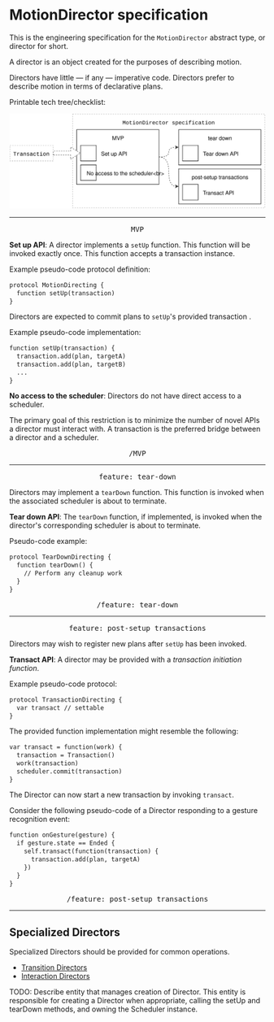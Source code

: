 # MotionDirector specification

This is the engineering specification for the `MotionDirector` abstract type, or director for short.

A director is an object created for the purposes of describing motion.

Directors have little — if any — imperative code. Directors prefer to describe motion in terms of declarative plans.

Printable tech tree/checklist:

![](../_assets/MotionDirectorTechTree.svg)

---

<p style="text-align:center"><tt>MVP</tt></p>

**Set up API**: A director implements a `setUp` function. This function will be invoked exactly once. This function accepts a transaction instance.

Example pseudo-code protocol definition:

    protocol MotionDirecting {
      function setUp(transaction)
    }

Directors are expected to commit plans to `setUp`'s provided transaction .

Example pseudo-code implementation:

    function setUp(transaction) {
      transaction.add(plan, targetA)
      transaction.add(plan, targetB)
      ...
    }

**No access to the scheduler**: Directors do not have direct access to a scheduler.

The primary goal of this restriction is to minimize the number of novel APIs a director must interact with. A transaction is the preferred bridge between a director and a scheduler.

<p style="text-align:center"><tt>/MVP</tt></p>

---

<p style="text-align:center"><tt>feature: tear-down</tt></p>

Directors may implement a `tearDown` function. This function is invoked when the associated scheduler is about to terminate.

**Tear down API**: The `tearDown` function, if implemented, is invoked when the director's corresponding scheduler is about to terminate.

Pseudo-code example:

    protocol TearDownDirecting {
      function tearDown() {
        // Perform any cleanup work
      }
    }

<p style="text-align:center"><tt>/feature: tear-down</tt></p>

---

<p style="text-align:center"><tt>feature: post-setup transactions</tt></p>

Directors may wish to register new plans after `setUp` has been invoked.

**Transact API**: A director may be provided with a *transaction initiation function*.

Example pseudo-code protocol:

    protocol TransactionDirecting {
      var transact // settable
    }

The provided function implementation might resemble the following:

    var transact = function(work) {
      transaction = Transaction()
      work(transaction)
      scheduler.commit(transaction)
    }

The Director can now start a new transaction by invoking `transact`.

Consider the following pseudo-code of a Director responding to a gesture recognition event:

    function onGesture(gesture) {
      if gesture.state == Ended {
        self.transact(function(transaction) {
          transaction.add(plan, targetA)
        })
      }
    }

<p style="text-align:center"><tt>/feature: post-setup transactions</tt></p>

---

## Specialized Directors

Specialized Directors should be provided for common operations.

- [Transition Directors](transition_directors.md)
- [Interaction Directors](interaction_directors.md)

TODO: Describe entity that manages creation of Director. This entity is responsible for creating a Director when appropriate, calling the setUp and tearDown methods, and owning the Scheduler instance.

<!--

LGTM:

-->
